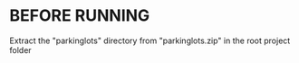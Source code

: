 # BEFORE RUNNING

Extract the "parkinglots" directory from "parkinglots.zip" in the root project folder
